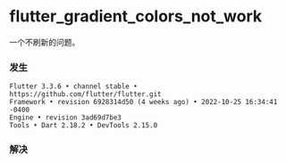 # flutter_gradient_colors_not_work

一个不刷新的问题。

### 发生

```
Flutter 3.3.6 • channel stable • https://github.com/flutter/flutter.git
Framework • revision 6928314d50 (4 weeks ago) • 2022-10-25 16:34:41 -0400
Engine • revision 3ad69d7be3
Tools • Dart 2.18.2 • DevTools 2.15.0
```


### 解决